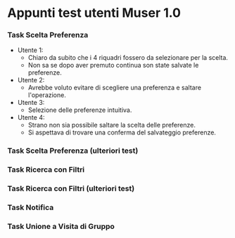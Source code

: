 # Appunti test utenti Muser 1.0

### Task Scelta Preferenza
- Utente 1:
    - Chiaro da subito che i 4 riquadri fossero da selezionare per la scelta.
    - Non sa se dopo aver premuto continua son state salvate le preferenze.
- Utente 2:
    - Avrebbe voluto evitare di scegliere una preferenza e saltare l'operazione.
- Utente 3:
    - Selezione delle preferenze intuitiva.
- Utente 4:
    - Strano non sia possibile saltare la scelta delle preferenze.
    - Si aspettava di trovare una conferma del salvateggio preferenze.

### Task Scelta Preferenza (ulteriori test)

### Task Ricerca con Filtri

### Task Ricerca con Filtri (ulteriori test)

### Task Notifica

### Task Unione a Visita di Gruppo
